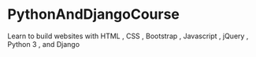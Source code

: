 # PythonAndDjangoCourse
Learn to build websites with HTML , CSS , Bootstrap , Javascript , jQuery , Python 3 , and Django 
